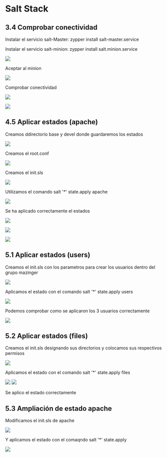 # Salt Stack
## 3.4 Comprobar conectividad
Instalar el servicio salt-Master: zypper install salt-master.service

Instalar el servicio salt-minion: zypper install salt.minion.service

![](./1.png)

Aceptar al minion

![](./2.png)

Comprobar conectividad

![](./3.png)

![](./4.png)

## 4.5 Aplicar estados (apache)

Creamos ddirectorio base y devel donde guardaremos los estados

![](./5.png)

Creamos el root.conf

![](./6.png)

Creamos el init.sls

![](./7.png)

Utilizamos el comando salt '*' state.apply apache

![](./9.png)

Se ha aplicado correctamente el estados

![](./10.png)

![](./11.png)

![](./12.png)

## 5.1 Aplicar estados (users)

Creamos el init.sls con los parametros para crear los usuarios dentro del grupo mazinger

![](./13.png)

Aplicamos el estado con el comando salt '*' state.apply users

![](./14.png)

Podemos comprobar como se aplicaron los 3 usuarios correctamente

![](./15.png)

## 5.2 Aplicar estados (files)

Creamos el init.sls designando sus directorios y colocamos sus respectivos permisos

![](./16.png)

Aplicamos el estado con el comando salt '*' state.apply files

![](./17.png)
![](./18.png)

Se aplico el estado correctamente

## 5.3 Ampliación de estado apache

Modificamos el init.sls de apache 

 ![](./21.png)
 
 Y aplicamos el estado con el comaqndo salt '*' state.apply
 
![](./20)
